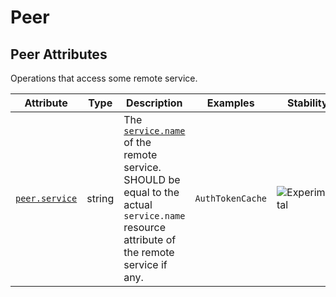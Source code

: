 <!--- Hugo front matter used to generate the website version of this page:
--->

<!-- NOTE: THIS FILE IS AUTOGENERATED. DO NOT EDIT BY HAND. -->
<!-- see templates/registry/markdown/attribute_namespace.md.j2 -->

# Peer

## Peer Attributes

Operations that access some remote service.

| Attribute                            | Type   | Description                                                                                                                                                                 | Examples         | Stability                                                        |
| ------------------------------------ | ------ | --------------------------------------------------------------------------------------------------------------------------------------------------------------------------- | ---------------- | ---------------------------------------------------------------- |
| <a id="" href="#">`peer.service`</a> | string | The [`service.name`](/docs/resource/README.md#service) of the remote service. SHOULD be equal to the actual `service.name` resource attribute of the remote service if any. | `AuthTokenCache` | ![Experimental](https://img.shields.io/badge/-experimental-blue) |
